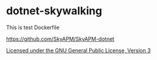 # dotnet-skywalking

This is test Dockerfile

https://github.com/SkyAPM/SkyAPM-dotnet

[Licensed under the GNU General Public License, Version 3](http://www.gnu.org/licenses/gpl-3.0.html)